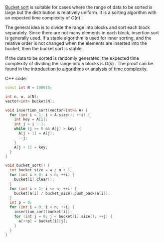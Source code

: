 [Bucket sort](https://en.wikipedia.org/wiki/Bucket_sort#:~:text=Bucket%20sort%2C%20or%20bin%20sort,applying%20the%20bucket%20sorting%20algorithm.) is suitable for cases where the range of data to be sorted is large but the distribution is relatively uniform. It is a sorting algorithm with an expected time complexity of $O(n)$ .

The general idea is to divide the range into blocks and sort each block separately. Since there are not many elements in each block, insertion sort is generally used. If a stable algorithm is used for inner sorting, and the relative order is not changed when the elements are inserted into the bucket, then the bucket sort is stable.

If the data to be sorted is randomly generated, the expected time complexity of dividing the range into $n$ blocks is $O(n)$ . The proof can be found in the [introduction to algorithms](https://en.wikipedia.org/wiki/Introduction_to_Algorithms) or [analysis of time complexity](https://en.wikipedia.org/wiki/Bucket_sort#Analysis).

C++ code:

```cpp
const int N = 100010;

int n, w, a[N];
vector<int> bucket[N];

void insertion_sort(vector<int>& A) {
  for (int i = 1; i < A.size(); ++i) {
    int key = A[i];
    int j = i - 1;
    while (j >= 0 && A[j] > key) {
      A[j + 1] = A[j];
      --j;
    }
    A[j + 1] = key;
  }
}

void bucket_sort() {
  int bucket_size = w / n + 1;
  for (int i = 0; i < n; ++i) {
    bucket[i].clear();
  }
  for (int i = 1; i <= n; ++i) {
    bucket[a[i] / bucket_size].push_back(a[i]);
  }
  int p = 0;
  for (int i = 0; i < n; ++i) {
    insertion_sort(bucket[i]);
    for (int j = 0; j < bucket[i].size(); ++j) {
      a[++p] = bucket[i][j];
    }
  }
}
```

